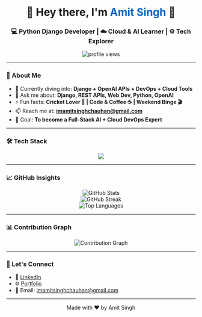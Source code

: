 <!-- Profile Header -->
<h1 align="center">🚀 Hey there, I'm <span style="color:#0a66c2">Amit Singh</span> 👋</h1>
<h3 align="center">💻 Python Django Developer | ☁️ Cloud & AI Learner | ⚙️ Tech Explorer</h3>

<div align="center">
  <img src="https://komarev.com/ghpvc/?username=imamitdev&label=Visitors&color=0e75b6&style=flat-square" alt="profile views" />
</div>

---

### 🧠 About Me
- 🌱 Currently diving into: **Django + OpenAI APIs + DevOps + Cloud Tools**
- 💬 Ask me about: **Django, REST APIs, Web Dev, Python, OpenAI**
- ⚡ Fun facts: **Cricket Lover 🏏 | Code & Coffee ☕ | Weekend Binge 🎬**
- 📫 Reach me at: **imamitsinghchauhan@gmail.com**
- 🎯 Goal: **To become a Full-Stack AI + Cloud DevOps Expert**

---

### 🛠️ Tech Stack

<p align="center">
  <img src="https://skillicons.dev/icons?i=python,django,html,css,js,git" />
</p>

---

### 📈 GitHub Insights

<div align="center">
  <img src="https://github-readme-stats.vercel.app/api?username=imamitdev&show_icons=true&theme=tokyonight" alt="GitHub Stats" />
  <br />
  <img src="https://github-readme-streak-stats.herokuapp.com/?user=imamitdev&theme=tokyonight" alt="GitHub Streak" />
  <br />
  <img src="https://github-readme-stats.vercel.app/api/top-langs/?username=imamitdev&layout=compact&theme=tokyonight" alt="Top Languages" />
</div>

---

### 📊 Contribution Graph

<p align="center">
  <img src="https://github-readme-activity-graph.vercel.app/graph?username=imamitdev&theme=tokyo-night&area=true&hide_border=true" alt="Contribution Graph" />
</p>

---

### 🔗 Let's Connect

- 👔 [LinkedIn](https://www.linkedin.com/in/amit-singh-2788a5259/)
- 🌐 [Portfolio](https://imamitdev.github.io/)
- 📧 Email: imamitsinghchauhan@gmail.com

---

<!-- Footer -->
<p align="center">
  Made with ❤️ by Amit Singh
</p>
